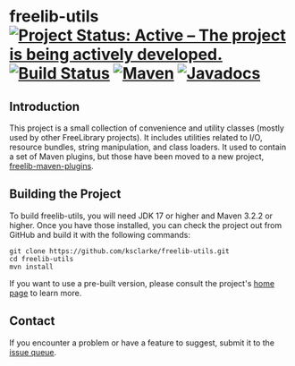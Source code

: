 # freelib-utils <br>[![Project Status: Active – The project is being actively developed.](https://www.repostatus.org/badges/latest/active.svg)](https://www.repostatus.org/#active) [![Build Status](https://github.com/ksclarke/freelib-utils/actions/workflows/build.yml/badge.svg)](https://github.com/ksclarke/freelib-utils/actions/workflows/build.yml) [![Maven](https://img.shields.io/maven-metadata/v/https/repo1.maven.org/maven2/info/freelibrary/freelib-utils/maven-metadata.xml.svg?colorB=brightgreen)](https://search.maven.org/artifact/info.freelibrary/freelib-utils) [![Javadocs](http://javadoc.io/badge2/info.freelibrary/freelib-utils/latest/javadoc.svg)](https://javadoc.io/doc/info.freelibrary/freelib-utils/latest/index.html)

## Introduction

This project is a small collection of convenience and utility classes (mostly used by other FreeLibrary projects). It includes utilities related to I/O, resource bundles, string manipulation, and class loaders. It used to contain a set of Maven plugins, but those have been moved to a new project, [freelib-maven-plugins](https://github.com/ksclarke/freelib-maven-plugins).

## Building the Project

To build freelib-utils, you will need JDK 17 or higher and Maven 3.2.2 or higher. Once you have those installed, you can check the project out from GitHub and build it with the following commands:

    git clone https://github.com/ksclarke/freelib-utils.git
    cd freelib-utils
    mvn install

If you want to use a pre-built version, please consult the project's [home page](http://projects.freelibrary.info/freelib-utils) to learn more.

## Contact

If you encounter a problem or have a feature to suggest, submit it to the [issue queue](https://github.com/ksclarke/freelib-utils/issues "GitHub Issue Queue").

